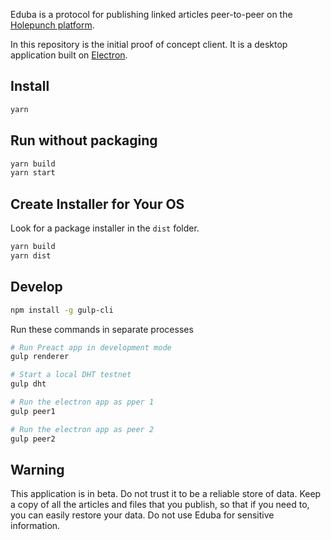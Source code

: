 Eduba is a protocol for publishing linked articles peer-to-peer on the [Holepunch platform][holepunch].

In this repository is the initial proof of concept client. It is a desktop application built on [Electron][electron].

## Install

```bash
yarn
```

## Run without packaging

```bash
yarn build
yarn start
```

## Create Installer for Your OS

Look for a package installer in the `dist` folder.

```bash
yarn build
yarn dist
```

## Develop

```bash
npm install -g gulp-cli
```

Run these commands in separate processes

```bash
# Run Preact app in development mode
gulp renderer

# Start a local DHT testnet
gulp dht

# Run the electron app as pper 1
gulp peer1

# Run the electron app as peer 2
gulp peer2
```

## Warning

This application is in beta. Do not trust it to be a reliable store of data. Keep a copy of all the articles and files that you publish, so that if you need to, you can easily restore your data. Do not use Eduba for sensitive information.

[holepunch]: https://holepunch.to
[electron]: https://electronjs.org
